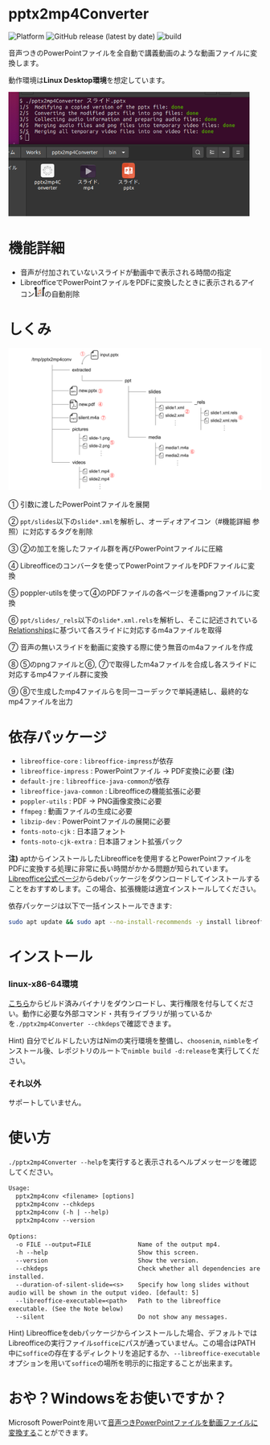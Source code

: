 # pptx2mp4Converter

![Platform](https://img.shields.io/badge/platform-linux--64-lightgrey)
![GitHub release (latest by date)](https://img.shields.io/github/v/release/t0d4/pptx2mp4Converter?color=blueviolet&display_name=tag)
![build](https://github.com/t0d4/pptx2mp4Converter/actions/workflows/main.yml/badge.svg)

音声つきのPowerPointファイルを全自動で講義動画のような動画ファイルに変換します。

動作環境は**Linux Desktop環境**を想定しています。

<p align="left">
    <img src="pics/execution.png" width="480px">
</p>

# 機能詳細

- 音声が付加されていないスライドが動画中で表示される時間の指定
- LibreofficeでPowerPointファイルをPDFに変換したときに表示されるアイコン<img src="pics/audio_icon.png" width="20px">の自動削除

# しくみ

<p align="left">
    <img src="pics/overview.svg" width="640px">
</p>

① 引数に渡したPowerPointファイルを展開

② `ppt/slides`以下の`slide*.xml`を解析し、オーディオアイコン（\#機能詳細 参照）に対応するタグを削除

③ ②の加工を施したファイル群を再びPowerPointファイルに圧縮

④ Libreofficeのコンバータを使ってPowerPointファイルをPDFファイルに変換

⑤ poppler-utilsを使って④のPDFファイルの各ページを連番pngファイルに変換

⑥ `ppt/slides/_rels`以下の`slide*.xml.rels`を解析し、そこに記述されている[Relationships](https://docs.microsoft.com/ja-jp/office/open-xml/structure-of-a-presentationml-document)に基づいて各スライドに対応するm4aファイルを取得

⑦ 音声の無いスライドを動画に変換する際に使う無音のm4aファイルを作成

⑧ ⑤のpngファイルと⑥, ⑦で取得したm4aファイルを合成し各スライドに対応するmp4ファイル群に変換

⑨ ⑧で生成したmp4ファイルらを同一コーデックで単純連結し、最終的なmp4ファイルを出力

# 依存パッケージ

- `libreoffice-core` : `libreoffice-impress`が依存
- `libreoffice-impress` : PowerPointファイル -> PDF変換に必要 (**注**)
- `default-jre` : `libreoffice-java-common`が依存
- `libreoffice-java-common` : Libreofficeの機能拡張に必要
- `poppler-utils` : PDF -> PNG画像変換に必要
- `ffmpeg` : 動画ファイルの生成に必要
- `libzip-dev` : PowerPointファイルの展開に必要
- `fonts-noto-cjk` : 日本語フォント
- `fonts-noto-cjk-extra` : 日本語フォント拡張パック

**注)** aptからインストールしたLibreofficeを使用するとPowerPointファイルをPDFに変換する処理に非常に長い時間がかかる問題が知られています。[Libreoffice公式ページ](https://ja.libreoffice.org/download/download/)からdebパッケージをダウンロードしてインストールすることをおすすめします。この場合、拡張機能は適宜インストールしてください。

依存パッケージは以下で一括インストールできます:
```bash
sudo apt update && sudo apt --no-install-recommends -y install libreoffice-core libreoffice-impress default-jre libreoffice-java-common poppler-utils ffmpeg libzip-dev fonts-noto-cjk fonts-noto-cjk-extra
```

# インストール

### linux-x86-64環境

[こちら](https://github.com/t0d4/pptx2mp4Converter/releases/latest)からビルド済みバイナリをダウンロードし、実行権限を付与してください。動作に必要な外部コマンド・共有ライブラリが揃っているかを`./pptx2mp4Converter --chkdeps`で確認できます。

Hint) 自分でビルドしたい方はNimの実行環境を整備し、`choosenim`, `nimble`をインストール後、レポジトリのルートで`nimble build -d:release`を実行してください。

### それ以外

サポートしていません。

# 使い方

`./pptx2mp4Converter --help`を実行すると表示されるヘルプメッセージを確認してください。
```
Usage:
  pptx2mp4conv <filename> [options]
  pptx2mp4conv --chkdeps
  pptx2mp4conv (-h | --help)
  pptx2mp4conv --version

Options:
  -o FILE --output=FILE             Name of the output mp4.
  -h --help                         Show this screen.
  --version                         Show the version.
  --chkdeps                         Check whether all dependencies are installed.
  --duration-of-silent-slide=<s>    Specify how long slides without audio will be shown in the output video. [default: 5]
  --libreoffice-executable=<path>   Path to the libreoffice executable. (See the Note below)
  --silent                          Do not show any messages.
```

Hint) Libreofficeをdebパッケージからインストールした場合、デフォルトではLibreofficeの実行ファイル`soffice`にパスが通っていません。この場合はPATH中に`soffice`の存在するディレクトリを追記するか、`--libreoffice-executable`オプションを用いて`soffice`の場所を明示的に指定することが出来ます。

# おや？Windowsをお使いですか？

Microsoft PowerPointを用いて[音声つきPowerPointファイルを動画ファイルに変換する](https://support.microsoft.com/ja-jp/office/%E3%83%97%E3%83%AC%E3%82%BC%E3%83%B3%E3%83%86%E3%83%BC%E3%82%B7%E3%83%A7%E3%83%B3%E3%82%92%E3%83%93%E3%83%87%E3%82%AA%E3%81%AB%E5%A4%89%E6%8F%9B%E3%81%99%E3%82%8B-c140551f-cb37-4818-b5d4-3e30815c3e83)ことができます。

<script src="https://blz-soft.github.io/md_style/release/v1.2/md_style.js" ></script>